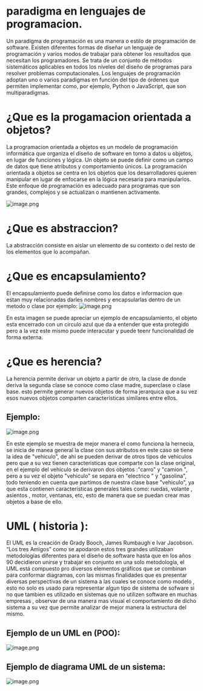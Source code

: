 # paradigma en lenguajes de programacion.
Un paradigma de programación es una manera o estilo de programación de software. Existen diferentes formas de diseñar un lenguaje de 
programación y varios modos de trabajar para obtener los resultados que necesitan los programadores.  Se trata de un conjunto de 
métodos sistemáticos aplicables en todos los niveles del diseño de programas para resolver problemas computacionales.
Los lenguajes de programación adoptan uno o varios paradigmas en función del tipo de órdenes que permiten implementar 
como, por ejemplo, Python o JavaScript, que son multiparadigmas.
# ¿Que es la progamacion orientada a objetos?
La programacion orientada a objetos es un modelo de programación informática que organiza el diseño de software en torno a datos u objetos, 
en lugar de funciones y lógica. Un objeto se puede definir como un campo de datos que tiene atributos y comportamiento únicos.
La programación orientada a objetos se centra en los objetos que los desarrolladores quieren manipular en lugar de enfocarse 
en la lógica necesaria para manipularlos. Este enfoque de programación es adecuado para programas que son grandes, complejos
 y se actualizan o mantienen activamente.
 
 ![image.png](https://edteam-media.s3.amazonaws.com/blogs/original/331bd7ad-97ea-424c-948b-8bb8cbc97f78.png)

# ¿Que es abstraccion?
La abstracción consiste en aislar un elemento de su contexto o del resto de los elementos que lo acompañan.
# ¿Que es encapsulamiento?
El encapsulamiento puede definirse como los datos e informacion que estan muy relacionadas darles nombres y encapsularlas dentro de un
metodo o clase por ejemplo:
![image.png](https://upload.wikimedia.org/wikipedia/commons/thumb/8/82/CPT-OOP-interfaces.svg/1200px-CPT-OOP-interfaces.svg.png)

En esta imagen se puede apreciar un ejemplo de encapsulamiento, el objeto esta encerrado con un circulo azul que da a entender
que esta protegido pero a la vez este mismo puede interacutar y puede teenr funcionalidad de forma externa.

# ¿Que es herencia?
La herencia permite derivar un objeto a partir de otro, la clase de donde deriva la segunda clase se conoce como clase madre, superclase o clase base.
esto permite generar nuevos objetos de forma jerarquica que a su vez esos nuevos objetos comparten caracteristicas similares entre ellos.

## Ejemplo:

![image.png](https://www.lifeder.com/wp-content/uploads/2020/04/Herencia-en-programaci%C3%B3n-Pluke-CC0-Creative-Commons-CC0-1.0-Universal-Public-Domain.jpg)

En este ejemplo se muestra de mejor manera el como funciona la hernecia, se inicia de manea general la clase con sus atributos en este caso se tiene la idea de "vehiculo", de ahi se pueden derivar de otros tipos de vehiculos pero que a su vez tienen caracteristicas que comparte con la clase original, en el ejemplo del vehiculo se derivaron dos objetos :"carro" y "camion ", pero a su vez el objeto "vehiculo" se separa en "electrico " y "gasolina", todo teniendo en cuenta que partimos de nuestra clase base "vehiculo", 
ya que esta contienen caracteristicas generales  tales como: ruedas, volante , asientos , motor, ventanas, etc, esto de manera que se puedan crear mas objetos a base de ello.

# UML ( historia ):
El UML es la creación de Grady Booch, James Rumbaugh e Ivar Jacobson. “Los tres Amigos” como se apodaron estos tres grandes utilizaban metodologías diferentes para el diseño de software hasta que en los años 90 decidieron unirse y trabajar en conjunto en una solo metodología, el UML está compuesto pro diversos elementos gráficos que se combinan para conformar diagramas, con las mismas finalidades que es presentar diversas perspectivas de un sistema a las cuales se conoce como modelo , esto no solo es usado para representar algun tipo de sistema de sofware si no que tambien es utilizado en sistemas que no utilizen software en muchas empresas , observar de una manera mas visual
el comportamiento de dicho sistema a su vez que permite analizar de mejor manera la estructura del mismo.


 ## Ejemplo de un UML en (POO):

 ![image.png](https://sites.google.com/a/cecyteg.edu.mx/desarrolla-sw-utilizando-poo/_/rsrc/1412205670359/uml/Workspace%201_001.jpg)

 ## Ejemplo de diagrama UML de un sistema:
 ![image.png](https://ingsotfwarekarlacevallos.files.wordpress.com/2015/07/esta.png)






